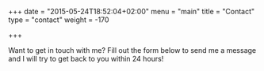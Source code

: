 +++
date = "2015-05-24T18:52:04+02:00"
menu = "main"
title = "Contact"
type = "contact"
weight = -170

+++

Want to get in touch with me? Fill out the form below to send me a message and I will try to get back to you within 24 hours!
